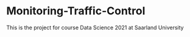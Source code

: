 # Monitoring-Traffic-Control
This is the project for course Data Science 2021 at Saarland University
